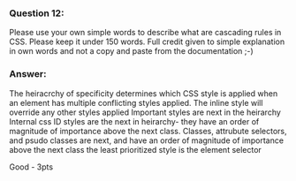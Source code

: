 ### Question 12:

Please use your own simple words to describe what are cascading rules in CSS. Please keep it under 150 words. Full credit given to simple explanation in own words and not a copy and paste from the documentation ;-)

### Answer:
The heiracrchy of specificity determines which CSS style is applied when an element has multiple conflicting styles applied. 
The inline style will override any other styles applied
Important styles are next in the heirarchy
Internal css 
ID styles are the next in heirarchy- they have an order of magnitude of importance above the next class. 
Classes, attrubute selectors, and psudo classes are next, and have an order of magnitude of importance above the next class
the least prioritized style is the element selector

Good - 3pts
